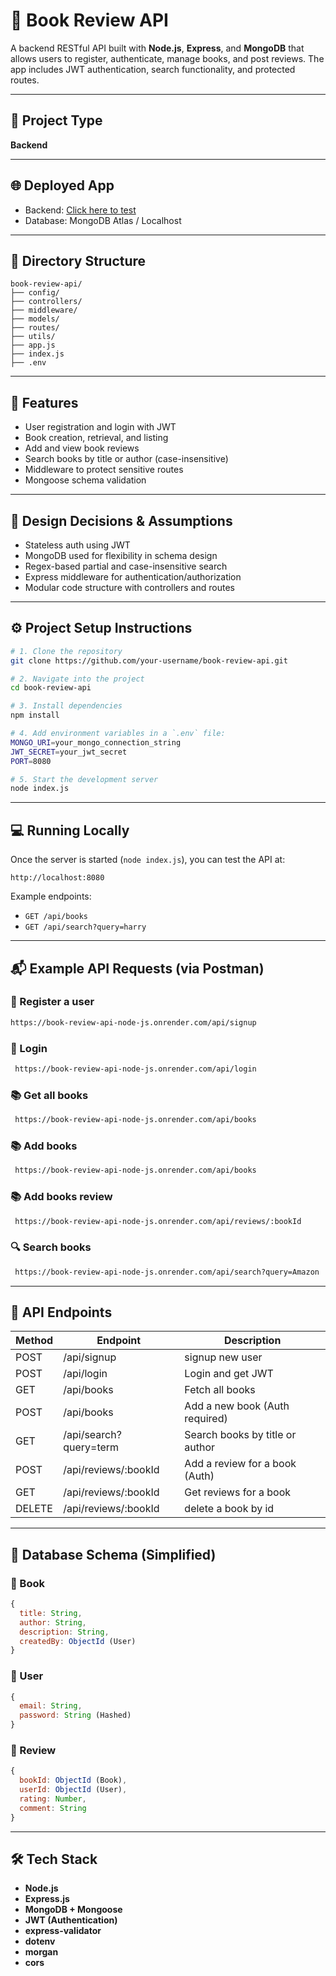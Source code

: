 # 📘 Book Review API

A backend RESTful API built with **Node.js**, **Express**, and **MongoDB** that allows users to register, authenticate, manage books, and post reviews. The app includes JWT authentication, search functionality, and protected routes.

---

## 🚀 Project Type

**Backend**

---

## 🌐 Deployed App

- Backend: [Click here to test](https://book-review-api-node-js.onrender.com)  
- Database: MongoDB Atlas / Localhost

---

## 🧩 Directory Structure

```
book-review-api/
├── config/
├── controllers/
├── middleware/
├── models/
├── routes/
├── utils/
├── app.js
├── index.js
├── .env
```

---

## 🎯 Features

- User registration and login with JWT
- Book creation, retrieval, and listing
- Add and view book reviews
- Search books by title or author (case-insensitive)
- Middleware to protect sensitive routes
- Mongoose schema validation

---

## 📌 Design Decisions & Assumptions

- Stateless auth using JWT
- MongoDB used for flexibility in schema design
- Regex-based partial and case-insensitive search
- Express middleware for authentication/authorization
- Modular code structure with controllers and routes

---

## ⚙️ Project Setup Instructions

```bash
# 1. Clone the repository
git clone https://github.com/your-username/book-review-api.git

# 2. Navigate into the project
cd book-review-api

# 3. Install dependencies
npm install

# 4. Add environment variables in a `.env` file:
MONGO_URI=your_mongo_connection_string
JWT_SECRET=your_jwt_secret
PORT=8080

# 5. Start the development server
node index.js
```

---

## 💻 Running Locally

Once the server is started (`node index.js`), you can test the API at:
```
http://localhost:8080
```

Example endpoints:
- `GET /api/books`
- `GET /api/search?query=harry`

---

## 📬 Example API Requests (via Postman)

### 🔐 Register a user
```bash
https://book-review-api-node-js.onrender.com/api/signup
```

### 🔐 Login
```bash
 https://book-review-api-node-js.onrender.com/api/login
```

### 📚 Get all books
```bash
 https://book-review-api-node-js.onrender.com/api/books
```
### 📚 Add books
```bash
 https://book-review-api-node-js.onrender.com/api/books
```
### 📚 Add books review
```bash
 https://book-review-api-node-js.onrender.com/api/reviews/:bookId
```

### 🔍 Search books
```bash
 https://book-review-api-node-js.onrender.com/api/search?query=Amazon
```

---

## 📘 API Endpoints

| Method | Endpoint                | Description                          |
|--------|-------------------------|--------------------------------------|
| POST   | /api/signup             | signup new user                      |
| POST   | /api/login              | Login and get JWT                    |
| GET    | /api/books              | Fetch all books                      |
| POST   | /api/books              | Add a new book (Auth required)       |
| GET    | /api/search?query=term  | Search books by title or author      |
| POST   | /api/reviews/:bookId    | Add a review for a book (Auth)       |
| GET    | /api/reviews/:bookId    | Get reviews for a book               |
| DELETE | /api/reviews/:bookId    | delete a book by id                  |

---

## 🧠 Database Schema (Simplified)

### 📘 Book
```js
{
  title: String,
  author: String,
  description: String,
  createdBy: ObjectId (User)
}
```

### 👤 User
```js
{
  email: String,
  password: String (Hashed)
}
```

### 📝 Review
```js
{
  bookId: ObjectId (Book),
  userId: ObjectId (User),
  rating: Number,
  comment: String
}
```

---

## 🛠️ Tech Stack

- **Node.js**
- **Express.js**
- **MongoDB + Mongoose**
- **JWT (Authentication)**
- **express-validator**
- **dotenv**
- **morgan**
- **cors**





